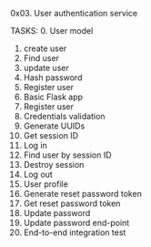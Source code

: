 0x03. User authentication service

TASKS:
0. User model
1. create user
2. Find user
3. update user
4. Hash password
5. Register user
6. Basic Flask app
7. Register user
8. Credentials validation
9. Generate UUIDs
10. Get session ID
11. Log in
12. Find user by session ID
13. Destroy session
14. Log out
15. User profile
16. Generate reset password token
17. Get reset password token
18. Update password
19. Update password end-point
20. End-to-end integration test
